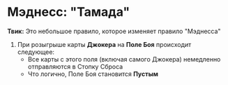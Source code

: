 # Мэднесс: "Тамада"

**Твик:** Это небольшое правило, которое изменяет правило "Мэднесса"

1. При розыгрыше карты **Джокера** на **Поле Боя** происходит следующее:
    *   Все карты с этого поля (включая самого Джокера) немедленно отправляются в Стопку Сброса
    *   Что логично, Поле Боя становится **Пустым**

